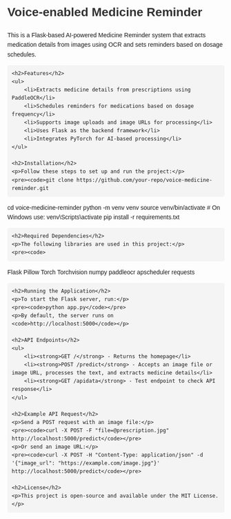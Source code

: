 <!DOCTYPE html>
<html lang="en">
<head>
    <meta charset="UTF-8">
    <meta name="viewport" content="width=device-width, initial-scale=1.0">
    <title>Voice-enabled Medicine Reminder - README</title>
    <style>
        body { font-family: Arial, sans-serif; line-height: 1.6; margin: 20px; }
        h1, h2, h3 { color: #333; }
        code { background-color: #f4f4f4; padding: 3px 5px; border-radius: 5px; }
        pre { background: #f4f4f4; padding: 10px; border-radius: 5px; }
        ul { margin: 10px 0; }
    </style>
</head>
<body>
    <h1>Voice-enabled Medicine Reminder</h1>
    <p>This is a Flask-based AI-powered Medicine Reminder system that extracts medication details from images using OCR and sets reminders based on dosage schedules.</p>
    
    <h2>Features</h2>
    <ul>
        <li>Extracts medicine details from prescriptions using PaddleOCR</li>
        <li>Schedules reminders for medications based on dosage frequency</li>
        <li>Supports image uploads and image URLs for processing</li>
        <li>Uses Flask as the backend framework</li>
        <li>Integrates PyTorch for AI-based processing</li>
    </ul>

    <h2>Installation</h2>
    <p>Follow these steps to set up and run the project:</p>
    <pre><code>git clone https://github.com/your-repo/voice-medicine-reminder.git
cd voice-medicine-reminder
python -m venv venv
source venv/bin/activate  # On Windows use: venv\Scripts\activate
pip install -r requirements.txt</code></pre>

    <h2>Required Dependencies</h2>
    <p>The following libraries are used in this project:</p>
    <pre><code>
Flask
Pillow
Torch
Torchvision
numpy
paddleocr
apscheduler
requests
    </code></pre>

    <h2>Running the Application</h2>
    <p>To start the Flask server, run:</p>
    <pre><code>python app.py</code></pre>
    <p>By default, the server runs on <code>http://localhost:5000</code></p>
    
    <h2>API Endpoints</h2>
    <ul>
        <li><strong>GET /</strong> - Returns the homepage</li>
        <li><strong>POST /predict</strong> - Accepts an image file or image URL, processes the text, and extracts medicine details</li>
        <li><strong>GET /apidata</strong> - Test endpoint to check API response</li>
    </ul>
    
    <h2>Example API Request</h2>
    <p>Send a POST request with an image file:</p>
    <pre><code>curl -X POST -F "file=@prescription.jpg" http://localhost:5000/predict</code></pre>
    <p>Or send an image URL:</p>
    <pre><code>curl -X POST -H "Content-Type: application/json" -d '{"image_url": "https://example.com/image.jpg"}' http://localhost:5000/predict</code></pre>
    
    <h2>License</h2>
    <p>This project is open-source and available under the MIT License.</p>
</body>
</html>
